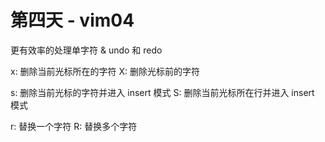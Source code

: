 # 第四天 - vim04

更有效率的处理单字符 & undo 和 redo

x: 删除当前光标所在的字符
X: 删除光标前的字符

s: 删除当前光标的字符并进入 insert 模式
S: 删除当前光标所在行并进入 insert 模式

r: 替换一个字符
R: 替换多个字符
